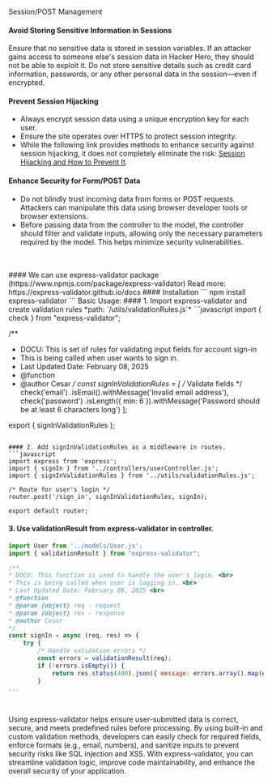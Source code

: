 Session/POST Management

#### Avoid Storing Sensitive Information in Sessions
Ensure that no sensitive data is stored in session variables. If an attacker gains access to someone else's session data in Hacker Hero, they should not be able to exploit it. Do not store sensitive details such as credit card information, passwords, or any other personal data in the session—even if encrypted.

#### Prevent Session Hijacking
- Always encrypt session data using a unique encryption key for each user.
- Ensure the site operates over HTTPS to protect session integrity.
- While the following link provides methods to enhance security against session hijacking, it does not completely eliminate the risk: [Session Hijacking and How to Prevent It](https://www.freecodecamp.org/news/session-hijacking-and-how-to-stop-it-711e3683d1ac/).

#### Enhance Security for Form/POST Data
- Do not blindly trust incoming data from forms or POST requests. Attackers can manipulate this data using browser developer tools or browser extensions.
- Before passing data from the controller to the model, the controller should filter and validate inputs, allowing only the necessary parameters required by the model. This helps minimize security vulnerabilities.
<br>
<br>
#### We can use express-validator package (https://www.npmjs.com/package/express-validator)
Read more: https://express-validator.github.io/docs
#### Installation
```
npm install express-validator
```
Basic Usage:
#### 1. Import express-validator and create validation rules
*path: `/utils/validationRules.js`*
```javascript
import { check } from "express-validator";

/**
* DOCU: This is set of rules for validating input fields for account sign-in <br>
* This is being called when user wants to sign in. <br>
* Last Updated Date: February 08, 2025 <br>
* @function
* @author Cesar
*/
const signInValidationRules = [
    /* Validate fields */
    check('email')
        .isEmail().withMessage('Invalid email address'),
    check('password')
        .isLength({ min: 6 }).withMessage('Password should be at least 6 characters long')
];

export { signInValidationRules };
```

#### 2. Add signInValidationRules as a middleware in routes.
```javascript
import express from 'express';
import { signIn } from '../controllers/userController.js';
import { signInValidationRules } from '../utils/validationRules.js';

/* Route for user's login */
router.post('/sign_in', signInValidationRules, signIn);

export default router;
```

#### 3. Use validationResult from express-validator in controller.
```javascript
import User from '../models/User.js';
import { validationResult } from "express-validator";

/**
* DOCU: This function is used to handle the user's login. <br>
* This is being called when user is logging in. <br>
* Last Updated Date: February 08, 2025 <br>
* @function
* @param {object} req - request
* @param {object} res - response
* @author Cesar
*/
const signIn = async (req, res) => {
    try {
        /* Handle validation errors */
        const errors = validationResult(req);
        if (!errors.isEmpty()) {
            return res.status(400).json({ message: errors.array().map(error => error.msg) });
        }
...
```
<br>

Using express-validator helps ensure user-submitted data is correct, secure, and meets predefined rules before processing. By using built-in and custom validation methods, developers can easily check for required fields, enforce formats (e.g., email, numbers), and sanitize inputs to prevent security risks like SQL injection and XSS. With express-validator, you can streamline validation logic, improve code maintainability, and enhance the overall security of your application.
